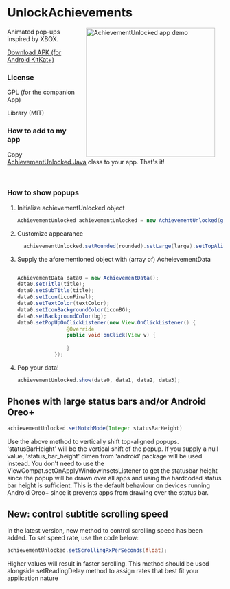 # UnlockAchievements

<img src="/preview.gif" width="300" align="right" alt="AchievementUnlocked app demo" hspace="20">
<p>Animated pop-ups inspired by XBOX. </p>
<a href="https://github.com/DarkionAvey/AchievementUnlocked-library/blob/master/app/app-release.apk?raw=true">Download APK (for Android KitKat+)</a>

<h3>License</h3>
<p>GPL (for the companion App)</p>
<p>Library (MIT)</p>

<h3>How to add to my app</h3>
<p>Copy <a href="https://raw.githubusercontent.com/DarkionAvey/AchievementUnlocked-library/master/app/src/main/java/net/darkion/achievementUnlockedApp/AchievementUnlocked.java">AchievementUnlocked.Java</a> class to your app. That's it!</p> <br>
<h3>How to show popups</h3>
<ol>
  <li>Initialize achievementUnlocked object
 
```java
AchievementUnlocked achievementUnlocked = new AchievementUnlocked(getApplicationContext());
```
</li>
  <li>Customize appearance
  
```java
  achievementUnlocked.setRounded(rounded).setLarge(large).setTopAligned(top).setDismissible(dismiss)
```   
</li>
<li>Supply the aforementioned object with (array of) AcheievementData

```java

AchievementData data0 = new AchievementData();
data0.setTitle(title); 
data0.setSubTitle(title);
data0.setIcon(iconFinal);  
data0.setTextColor(textColor);
data0.setIconBackgroundColor(iconBG);
data0.setBackgroundColor(bg);
data0.setPopUpOnClickListener(new View.OnClickListener() {
                @Override
                public void onClick(View v) {
                 
                }
            });

```
</li>
<li>Pop your data!

```java
achievementUnlocked.show(data0, data1, data2, data3);
```
</li>
</ol> 

<h2>Phones with large status bars and/or Android Oreo+</h2>

```java
achievementUnlocked.setNotchMode(Integer statusBarHeight)
```

Use the above method to vertically shift top-aligned popups. 'statusBarHeight' will be the vertical shift of the popup. If you supply a null value, 'status_bar_height' dimen from 'android' package will be used instead. You don't need to use the ViewCompat.setOnApplyWindowInsetsListener to get the statusbar height since the popup will be drawn over all apps and using the hardcoded status bar height is sufficient. This is the default behaviour on devices running Android Oreo+ since it prevents apps from drawing over the status bar. 

<h2>New: control subtitle scrolling speed</h2>
In the latest version, new method to control scrolling speed has been added. To set speed rate, use the code below:

```java
achievementUnlocked.setScrollingPxPerSeconds(float);
```

Higher values will result in faster scrolling. This method should be used alongside setReadingDelay method to assign rates that best fit your application nature

